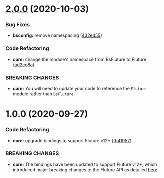 # [2.0.0](https://github.com/benadamstyles/bs-fluture/compare/v1.0.0...v2.0.0) (2020-10-03)


### Bug Fixes

* **bsconfig:** remove namespacing ([432ed55](https://github.com/benadamstyles/bs-fluture/commit/432ed55b2048b172fde6ab407d0cfbe862fa7aad))


### Code Refactoring

* **core:** change the module's namespace from BsFluture to Fluture ([ad2cd8a](https://github.com/benadamstyles/bs-fluture/commit/ad2cd8a270440092e6fa17cfed088b8578b4f873))


### BREAKING CHANGES

* **core:** You will need to update your code to reference the `Fluture` module rather than `BsFluture`.

# 1.0.0 (2020-09-27)


### Code Refactoring

* **core:** upgrade bindings to support Fluture v12+ ([fb41957](https://github.com/benadamstyles/bs-fluture/commit/fb41957))


### BREAKING CHANGES

* **core:** The bindings have been updated to support Fluture v12+, which introduced major breaking changes to the Fluture API as detailed [here](https://gist.github.com/Avaq/ee2c6c819db4c37258e9a226e6380a38#functions-use-simple-currying).
